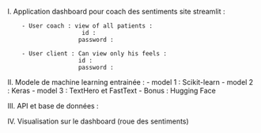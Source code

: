 I. Application dashboard pour coach des sentiments 
    site streamlit : 
    
        - User coach : view of all patients : 
                         id :      
                        password :
    
        - User client : Can view only his feels : 
                        id : 
                        password : 


II. Modele de machine learning entrainée : 
    - model 1 : Scikit-learn 
    - model 2 : Keras 
    - model 3 : TextHero et FastText 
    - Bonus : Hugging Face  


III. API et base de données : 

IV. Visualisation sur le dashboard (roue des sentiments)